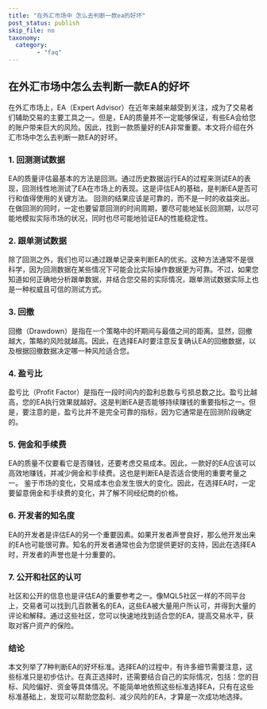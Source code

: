 ```yaml
---
title: "在外汇市场中 怎么去判断一款ea的好坏"
post_status: publish
skip_file: no
taxonomy:
  category:
        - "faq"
---
```


## 在外汇市场中怎么去判断一款EA的好坏

在外汇市场上，EA（Expert Advisor）在近年来越来越受到关注，成为了交易者们辅助交易的主要工具之一。但是，EA的质量并不一定能够保证，有些EA会给您的账户带来巨大的风险。因此，找到一款质量好的EA非常重要。本文将介绍在外汇市场中怎么去判断一款EA的好坏。

### 1. 回测测试数据

EA的质量评估最基本的方法是回测。通过历史数据运行EA的过程来测试EA的表现，回测线性地测试了EA在市场上的表现。这是评估EA的基础，是判断EA是否可行和值得使用的关键方法。 回测的结果应该是可靠的，而不是一时的收益突出。在做回测的同时，一定也要留意回测的时间周期，要尽可能地延长回测期，以尽可能地模拟实际市场的状况，同时也尽可能地验证EA的性能稳定性。

### 2. 跟单测试数据

除了回测之外，我们也可以通过跟单记录来判断EA的优劣。这种方法通常不是很科学，因为回测数据在某些情况下可能会比实际操作数据更为可靠。不过，如果您知道如何正确地分析跟单数据，并结合您交易的实际情况，跟单测试数据实际上也是一种权威且可信的测试方式。

### 3. 回撤

回撤（Drawdown）是指在一个策略中的坏期间与最值之间的距离。显然，回撤越大，策略的风险就越高。因此，在选择EA时要注意反复确认EA的回撤数据，以及根据回撤数据决定哪一种风险适合您。

### 4. 盈亏比

盈亏比（Profit Factor）是指在一段时间内的盈利总数与亏损总数之比。盈亏比越高，您的EA执行效果就越好。这是判断EA是否能够持续赚钱的重要指标之一。但是，要注意的是，盈亏比并不是完全可靠的指标，因为它通常是在回测阶段确定的。

### 5. 佣金和手续费

EA的质量不仅要看它是否赚钱，还要考虑交易成本。因此，一款好的EA应该可以高效地赚钱，并减少佣金和手续费。这也是判断EA是否适合使用的重要考量之一。 鉴于市场的变化，交易成本也会发生很大的变化。因此，在选择EA时，一定要留意佣金和手续费的变化，并了解不同经纪商的价格。

### 6. 开发者的知名度

EA的开发者是评估EA的另一个重要因素。如果开发者声誉良好，那么他开发出来的EA也可能很可靠。知名的开发者通常也会为您提供更好的支持，因此在选择EA时，开发者的声誉也是十分重要的。

### 7. 公开和社区的认可

社区和公开的信息也是评估EA的重要参考之一。像MQL5社区一样的不同平台上，交易者可以找到几百款著名的EA，这些EA被大量用户所认可，并得到大量的评论和解释。通过这些社区，您可以快速地找到适合您的EA，提高交易水平，获取对客户资产的保险。

### 结论

本文列举了7种判断EA的好坏标准。选择EA的过程中，有许多细节需要注意，这些标准只是初步估计。在真正选择时，还需要结合自己的实际情况，包括：您的目标、风险偏好、资金等具体情况。不能简单地依照这些标准选择EA，只有在这些标准基础上，发现可以帮助您盈利、减少风险的EA，才算是一次成功地选择。

